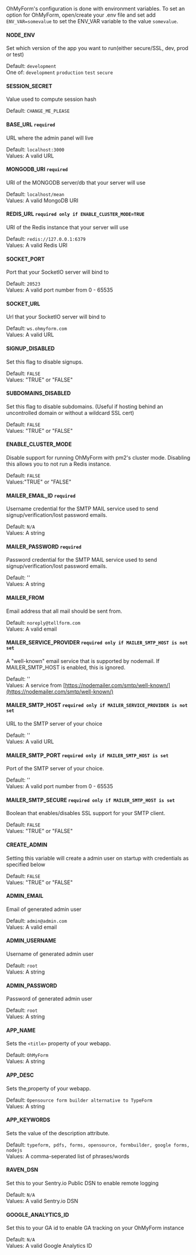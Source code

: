 OhMyForm's configuration is done with environment variables. To set an option for OhMyForm, open/create your .env file and set add `ENV_VAR=somevalue` to set the ENV_VAR variable to the value `somevalue`.


#### NODE_ENV

Set which version of the app you want to run(either secure/SSL, dev, prod or test)

Default: `development` <br>
One of: `development` `production` `test` `secure`

#### SESSION_SECRET

Value used to compute session hash

Default: `CHANGE_ME_PLEASE`

#### BASE_URL `required`

URL where the admin panel will live

Default: `localhost:3000`<br>
Values: A valid URL


#### MONGODB_URI `required`

URI of the MONGODB server/db that your server will use

Default: `localhost/mean`<br>
Values: A valid MongoDB URI


#### REDIS_URL `required only if ENABLE_CLUSTER_MODE=TRUE`

URI of the Redis instance that your server will use

Default: `redis://127.0.0.1:6379`<br>
Values: A valid Redis URI


#### SOCKET_PORT

Port that your SocketIO server will bind to

Default: `20523`<br>
Values: A valid port number from 0 - 65535


#### SOCKET_URL

Url that your SocketIO server will bind to

Default: `ws.ohmyform.com`<br>
Values: A valid URL


#### SIGNUP_DISABLED

Set this flag to disable signups.

Default: `FALSE`<br>
Values: "TRUE" or "FALSE"


#### SUBDOMAINS_DISABLED

Set this flag to disable subdomains. (Useful if hosting behind an uncontrolled domain or without a wildcard SSL cert)

Default: `FALSE`<br>
Values: "TRUE" or "FALSE"


#### ENABLE_CLUSTER_MODE

Disable support for running OhMyForm with pm2's cluster mode. Disabling this allows you to not run a Redis instance. 

Default: `FALSE`<br>
Values:"TRUE" or "FALSE"


#### MAILER_EMAIL_ID `required`

Username credential for the SMTP MAIL service used to send signup/verification/lost password emails.

Default: `N/A`<br>
Values: A string


#### MAILER_PASSWORD `required`

Password credential for the SMTP MAIL service used to send signup/verification/lost password emails.

Default: ''<br>
Values: A string


#### MAILER_FROM

Email address that all mail should be sent from.

Default: `noreply@tellform.com`<br>
Values: A valid email


#### MAILER_SERVICE_PROVIDER `required only if MAILER_SMTP_HOST is not set`

A "well-known" email service that is supported by nodemail. If MAILER_SMTP_HOST is enabled, this is ignored.

Default: ''<br>
Values: A service from [https://nodemailer.com/smtp/well-known/](https://nodemailer.com/smtp/well-known/)


#### MAILER_SMTP_HOST `required only if MAILER_SERVICE_PROVIDER is not set`

URL to the SMTP server of your choice

Default: ''<br>
Values: A valid URL


#### MAILER_SMTP_PORT `required only if MAILER_SMTP_HOST is set`

Port of the SMTP server of your choice.

Default: ''<br>
Values: A valid port number from 0 - 65535


#### MAILER_SMTP_SECURE `required only if MAILER_SMTP_HOST is set`

Boolean that enables/disables SSL support for your SMTP client.

Default: `FALSE`<br>
Values: "TRUE" or "FALSE"


#### CREATE_ADMIN

Setting this variable will create a admin user on startup with credentials as specified below

Default: `FALSE`<br>
Values: "TRUE" or "FALSE"


#### ADMIN_EMAIL

Email of generated admin user

Default: `admin@admin.com`<br>
Values: A valid email


#### ADMIN_USERNAME

Username of generated admin user

Default: `root`<br>
Values: A string


#### ADMIN_PASSWORD

Password of generated admin user

Default: `root`<br>
Values: A string


#### APP_NAME

Sets the `<title>` property of your webapp.

Default: `OhMyForm`<br>
Values: A string


#### APP_DESC

Sets the,property of your webapp.

Default: `Opensource form builder alternative to TypeForm`<br>
Values: A string


#### APP_KEYWORDS

Sets the value of the <meta> description attribute.

Default: `typeform, pdfs, forms, opensource, formbuilder, google forms, nodejs`<br>
Values: A comma-seperated list of phrases/words


#### RAVEN_DSN

Set this to your Sentry.io Public DSN to enable remote logging

Default: `N/A`<br>
Values: A valid Sentry.io DSN


#### GOOGLE_ANALYTICS_ID

Set this to your GA id to enable GA tracking on your OhMyForm instance

Default: `N/A`<br>
Values: A valid Google Analytics ID
